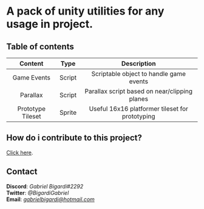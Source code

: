 # A pack of unity utilities for any usage in project.

## Table of contents
| Content | Type | Description |
| :-------------: | :-------------: | :-----: |
| Game Events | Script | Scriptable object to handle game events |
| Parallax | Script | Parallax script based on near/clipping planes |
| Prototype Tileset | Sprite | Useful 16x16 platformer tileset for prototyping |

## How do i contribute to this project?
[Click here](CONTRIBUTING.md).

## Contact
**Discord**: *Gabriel Bigardi#2292*  
**Twitter**: *@BigardiGabriel*  
**Email**: *gabrielbigardi@hotmail.com*  
